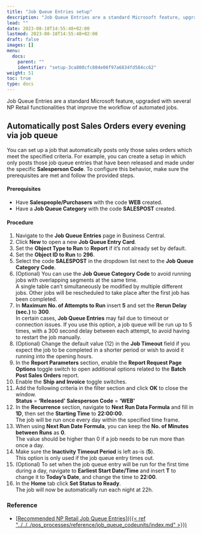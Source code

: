 ```yaml
---
title: "Job Queue Entries setup"
description: "Job Queue Entries are a standard Microsoft feature, upgraded with several NP Retail functionalities that improve the workflow of automated jobs."
lead: ""
date: 2023-08-18T14:55:48+02:00
lastmod: 2023-08-18T14:55:48+02:00
draft: false
images: []
menu:
  docs:
    parent: ""
    identifier: "setup-3ca800cfc804e06f97a6834fd584cc62"
weight: 51
toc: true
type: docs
---
```


Job Queue Entries are a standard Microsoft feature, upgraded with several NP Retail functionalities that improve the workflow of automated jobs.  

## Automatically post Sales Orders every evening via job queue 

You can set up a job that automatically posts only those sales orders which meet the specified criteria. For example, you can create a setup in which only posts those job queue entries that have been released and made under the specific **Salesperson Code**. To configure this behavior, make sure the prerequisites are met and follow the provided steps. 

#### Prerequisites

- Have **Salespeople/Purchasers** with the code **WEB** created.  
- Have a **Job Queue Category** with the code **SALESPOST** created. 

#### Procedure

1.	Navigate to the **Job Queue Entries** page in Business Central.
2.	Click **New** to open a new **Job Queue Entry Card**.
3.	Set the **Object Type to Run** to **Report** if it’s not already set by default.
4.	Set the **Object ID to Run** to **296**.
5.	Select the code **SALESPOST** in the dropdown list next to the **Job Queue Category Code**.
6.	(Optional) You can use the **Job Queue Category Code** to avoid running jobs with overlapping segments at the same time.     
    A single table can’t simultaneously be modified by multiple different jobs. Other jobs will be rescheduled to take place after the first job has been completed. 
7.	In **Maximum No. of Attempts to Run** insert **5** and set the **Rerun Delay (sec.)** to **300**.     
    In certain cases, **Job Queue Entries** may fail due to timeout or connection issues. If you use this option, a job queue will be run up to 5 times, with a 300 second delay between each attempt, to avoid having to restart the job manually.
8.	(Optional) Change the default value (12) in the **Job Timeout** field if you expect the job to be completed in a shorter period or wish to avoid it running into the opening hours.
9.	In the **Report Parameters** section, enable the **Report Request Page Options** toggle switch to open additional options related to the **Batch Post Sales Orders** report.
10.	Enable the **Ship and Invoice** toggle switches. 
11.	Add the following criteria in the filter section and click **OK** to close the window.   
    **Status** = **‘Released’**
    **Salesperson Code** = **‘WEB’** 
12.	In the **Recurrence** section, navigate to **Next Run Data Formula** and fill in **1D**, then set the **Starting Time** to **22:00:00**.     
    The job will be run once every day within the specified time frame.
13.	When using **Next Run Date Formula**, you can keep the **No. of Minutes between Runs** as **0**.          
    The value should be higher than 0 if a job needs to be run more than once a day.
14.	Make sure the **Inactivity Timeout Period** is left as-is (**5**).   
    This option is only used if the job queue entry times out.
15.	(Optional) To set when the job queue entry will be run for the first time during a day, navigate to **Earliest Start Date/Time** and insert **T** to change it to **Today’s Date**, and change the time to **22:00**.
16.	In the **Home** tab click **Set Status to Ready**.       
    The job will now be automatically run each night at 22h.

### Reference

- [<ins>Recommended NP Retail Job Queue Entries<ins>]({{< ref "../../../pos_processes/reference/job_queue_codeunits/index.md" >}})